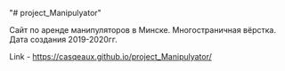 "# project_Manipulyator" 

Сайт по аренде манипуляторов в Минске. Многостраничная вёрстка. Дата создания 2019-2020гг.

Link - https://casqeaux.github.io/project_Manipulyator/
